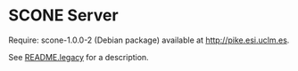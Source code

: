 # SCONE Server #

Require: scone-1.0.0-2 (Debian package) available at http://pike.esi.uclm.es.

See [README.legacy](https://bitbucket.org/arco_group/scone-server/raw/tip/README.legacy) for a description.